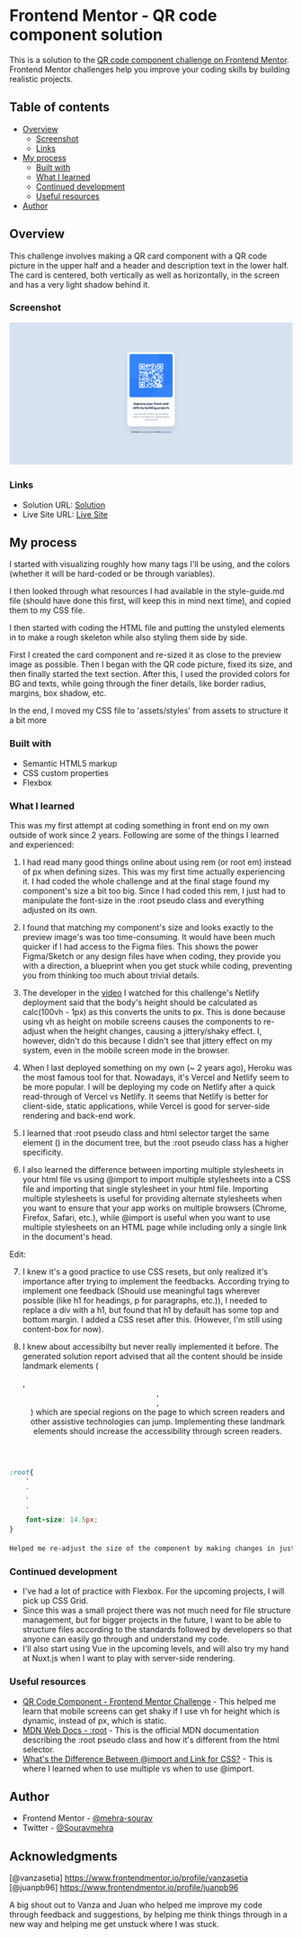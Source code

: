 # Frontend Mentor - QR code component solution

This is a solution to the [QR code component challenge on Frontend Mentor](https://www.frontendmentor.io/challenges/qr-code-component-iux_sIO_H). Frontend Mentor challenges help you improve your coding skills by building realistic projects.

## Table of contents

- [Overview](#overview)
  - [Screenshot](#screenshot)
  - [Links](#links)
- [My process](#my-process)
  - [Built with](#built-with)
  - [What I learned](#what-i-learned)
  - [Continued development](#continued-development)
  - [Useful resources](#useful-resources) 
- [Author](#author)

## Overview

This challenge involves making a QR card component with a QR code picture in the upper half and a header and description text in the lower half. The card is centered, both vertically as well as horizontally, in the screen and has a very light shadow behind it.

### Screenshot

![QR Code Component screenshot](./images/screenshot.png)

### Links

- Solution URL: [Solution](https://www.frontendmentor.io/solutions/responsive-qr-component-using-flexbox-TECpN2Q52_)
- Live Site URL: [Live Site](https://mehrasourav-qr-code-component.netlify.app/)

## My process

I started with visualizing roughly how many tags I'll be using, and the colors (whether it will be hard-coded or be through variables).

I then looked through what resources I had available in the style-guide.md file (should have done this first, will keep this in mind next time), and copied them to my CSS file.

I then started with coding the HTML file and putting the unstyled elements in to make a rough skeleton while also styling them side by side.

First I created the card component and re-sized it as close to the preview image as possible. Then I began with the QR code picture, fixed its size, and then finally started the text section. After this, I used the provided colors for BG and texts, while going through the finer details, like border radius, margins, box shadow, etc.

In the end, I moved my CSS file to 'assets/styles' from assets to structure it a bit more

### Built with

- Semantic HTML5 markup
- CSS custom properties
- Flexbox

### What I learned

This was my first attempt at coding something in front end on my own outside of work since 2 years. Following are some of the things I learned and experienced:

1. I had read many good things online about using rem (or root em) instead of px when defining sizes. This was my first time actually experiencing it. I had coded the whole challenge and at the final stage found my component's size a bit too big. Since I had coded this rem, I just had to manipulate the font-size in the :root pseudo class and everything adjusted on its own.

2. I found that matching my component's size and looks exactly to the preview image's was too time-consuming. It would have been much quicker if I had access to the Figma files. This shows the power Figma/Sketch or any design files have when coding, they provide you with a direction, a blueprint when you get stuck while coding, preventing you from thinking too much about trivial details.

3. The developer in the [video](https://youtu.be/JFyMWwOxHYM?t=761) I watched for this challenge's Netlify deployment said that the body's height should be calculated as calc(100vh - 1px) as this converts the units to px. This is done because using vh as height on mobile screens causes the components to re-adjust when the height changes, causing a jittery/shaky effect. I, however, didn't do this because I didn't see that jittery effect on my system, even in the mobile screen mode in the browser.

4. When I last deployed something on my own (~ 2 years ago), Heroku was the most famous tool for that. Nowadays, it's Vercel and Netlify seem to be more popular. I will be deploying my code on Netlify after a quick read-through of Vercel vs Netlify. It seems that Netlify is better for client-side, static applications, while Vercel is good for server-side rendering and back-end work.

5. I learned that :root pseudo class and html selector target the same element (<html>) in the document tree, but the :root pseudo class has a higher specificity.

6. I also learned the difference between importing multiple stylesheets in your html file vs using @import to import multiple stylesheets into a CSS file and importing that single stylesheet in your html file. Importing multiple stylesheets is useful for providing alternate stylesheets when you want to ensure that your app works on multiple browsers (Chrome, Firefox, Safari, etc.), while @import is useful when you want to use multiple stylesheets on an HTML page while including only a single link in the document's head.

Edit:

7. I knew it's a good practice to use CSS resets, but only realized it's importance after trying to implement the feedbacks. According trying to implement one feedback (Should  use meaningful tags wherever possible (like h1 for headings, p for paragraphs, etc.)), I needed to replace a div with a h1, but found that h1 by default has some top and bottom margin. I added a CSS reset after this. (However, I'm still using content-box for now).

8. I knew about accessibilty but never really implemented it before. The generated solution report advised that all the content should be inside landmark elements (<main>, <header>, <nav>, <footer>) which are special regions on the page to which screen readers and other assistive technologies can jump. Implementing these landmark elements should increase the accessibility through screen readers.

```css
:root{
    `
    `
    `
    `
    font-size: 14.5px;
}

Helped me re-adjust the size of the component by making changes in just 1 place
```

### Continued development

- I've had a lot of practice with Flexbox. For the upcoming projects, I will pick up CSS Grid.
- Since this was a small project there was not much need for file structure management, but for bigger projects in the future, I want to be able to structure files according to the standards followed by developers so that anyone can easily go through and understand my code.
- I'll also start using Vue in the upcoming levels, and will also try my hand at Nuxt.js when I want to play with server-side rendering.

### Useful resources

- [QR Code Component - Frontend Mentor Challenge](https://youtu.be/JFyMWwOxHYM?t=761) - This helped me learn that mobile screens can get shaky if I use vh for height which is dynamic, instead of px, which is static.
- [MDN Web Docs - :root](https://developer.mozilla.org/en-US/docs/Web/CSS/:root) - This is the official MDN documentation describing the :root pseudo class and how it's different from the html selector.
- [What's the Difference Between @import and Link for CSS?](https://www.thoughtco.com/difference-between-important-and-link-3466404#:~:text=Linking%20is%20the%20first%20method,one%20style%20sheet%20into%20another.) - This is where I learned when to use multiple <links> vs when to use @import.

## Author

- Frontend Mentor - [@mehra-sourav](https://www.frontendmentor.io/profile/mehra-sourav)
- Twitter - [@Souravmehra](https://www.twitter.com/Souravmehra)

## Acknowledgments

[@vanzasetia] https://www.frontendmentor.io/profile/vanzasetia
[@juanpb96] https://www.frontendmentor.io/profile/juanpb96

A big shout out to Vanza and Juan who helped me improve my code through feedback and suggestions, by helping me think things through in a new way and helping me get unstuck where I was stuck.
